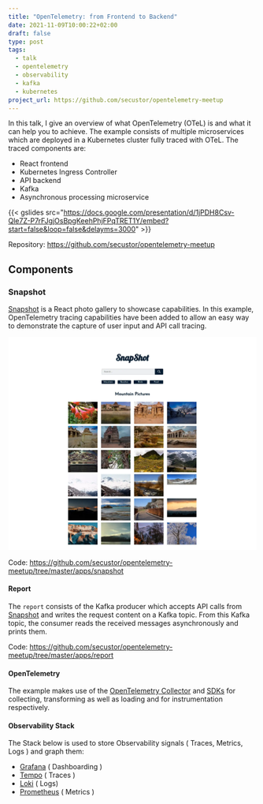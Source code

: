 ```yaml
---
title: "OpenTelemetry: from Frontend to Backend"
date: 2021-11-09T10:00:22+02:00
draft: false
type: post
tags:
  - talk
  - opentelemetry
  - observability
  - kafka
  - kubernetes
project_url: https://github.com/secustor/opentelemetry-meetup
---
```


In this talk, I give an overview of what OpenTelemetry (OTeL) is and what it can help you to achieve.
The example consists of multiple microservices which are deployed in a Kubernetes cluster fully traced with OTeL.
The traced components are:
- React frontend
- Kubernetes Ingress Controller
- API backend
- Kafka
- Asynchronous processing microservice

{{< gslides src="https://docs.google.com/presentation/d/1jPDH8Csv-Qle7Z-P7rFJgjOsBpgKeehPhjFPqTRET1Y/embed?start=false&loop=false&delayms=3000" >}}


Repository: https://github.com/secustor/opentelemetry-meetup

## Components

### Snapshot
[Snapshot](https://github.com/Yog9/SnapShot) is a React photo gallery to showcase capabilities.
In this example,
OpenTelemetry tracing capabilities have been added
to allow an easy way to demonstrate the capture of user input and API call tracing.

![snapshot-demo-picture](./images/snapshot.webp)

Code: https://github.com/secustor/opentelemetry-meetup/tree/master/apps/snapshot

#### Report
The `report` consists of the Kafka producer
which accepts API calls from [Snapshot](#snapshot) and writes the request content on a Kafka topic.
From this Kafka topic, the consumer reads the received messages asynchronously and prints them.

Code: https://github.com/secustor/opentelemetry-meetup/tree/master/apps/report

#### OpenTelemetry
The example makes use of the [OpenTelemetry Collector](https://github.com/open-telemetry/opentelemetry-collector-contrib/) and [SDKs](https://opentelemetry.io/ecosystem/registry/?component=core)
for collecting, transforming as well as loading and for instrumentation respectively.

#### Observability Stack
The Stack below is used to store Observability signals ( Traces, Metrics, Logs ) and graph them:
- [Grafana](https://github.com/grafana/grafana/) ( Dashboarding )
- [Tempo](https://github.com/grafana/tempo) ( Traces )
- [Loki](https://github.com/grafana/loki) ( Logs)
- [Prometheus](https://github.com/prometheus/prometheus) ( Metrics )

